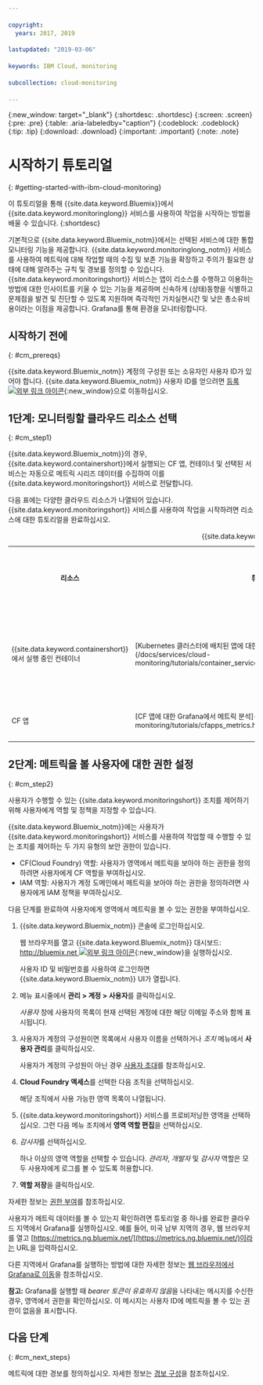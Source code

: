 ```yaml
---

copyright:
  years: 2017, 2019

lastupdated: "2019-03-06"

keywords: IBM Cloud, monitoring

subcollection: cloud-monitoring

---
```


{:new_window: target="_blank"}
{:shortdesc: .shortdesc}
{:screen: .screen}
{:pre: .pre}
{:table: .aria-labeledby="caption"}
{:codeblock: .codeblock}
{:tip: .tip}
{:download: .download}
{:important: .important}
{:note: .note}


# 시작하기 튜토리얼
{: #getting-started-with-ibm-cloud-monitoring}

이 튜토리얼을 통해 {{site.data.keyword.Bluemix}}에서 {{site.data.keyword.monitoringlong}} 서비스를 사용하여 작업을 시작하는 방법을 배울 수 있습니다.
{:shortdesc}

기본적으로 {{site.data.keyword.Bluemix_notm}}에서는 선택된 서비스에 대한 통합 모니터링 기능을 제공합니다. {{site.data.keyword.monitoringlong_notm}} 서비스를 사용하여 메트릭에 대해 작업할 때의 수집 및 보존 기능을 확장하고 주의가 필요한 상태에 대해 알려주는 규칙 및 경보를 정의할 수 있습니다. {{site.data.keyword.monitoringshort}} 서비스는 앱이 리소스를 수행하고 이용하는 방법에 대한 인사이트를 키울 수 있는 기능을 제공하며 신속하게 (상태)동향을 식별하고 문제점을 발견 및 진단할 수 있도록 지원하며 즉각적인 가치실현시간 및 낮은 총소유비용이라는 이점을 제공합니다. Grafana를 통해 환경을 모니터링합니다. 

## 시작하기 전에
{: #cm_prereqs}

{{site.data.keyword.Bluemix_notm}} 계정의 구성원 또는 소유자인 사용자 ID가 있어야 합니다. {{site.data.keyword.Bluemix_notm}} 사용자 ID를 얻으려면 [등록 ![외부 링크 아이콘](../../icons/launch-glyph.svg "외부 링크 아이콘")](https://console.bluemix.net/registration/){:new_window}으로 이동하십시오.

## 1단계: 모니터링할 클라우드 리소스 선택
{: #cm_step1}

{{site.data.keyword.Bluemix_notm}}의 경우, {{site.data.keyword.containershort}}에서 실행되는 CF 앱, 컨테이너 및 선택된 서비스는 자동으로 메트릭 시리즈 데이터를 수집하여 이를 {{site.data.keyword.monitoringshort}} 서비스로 전달합니다.

다음 표에는 다양한 클라우드 리소스가 나열되어 있습니다. {{site.data.keyword.monitoringshort}} 서비스를 사용하여 작업을 시작하려면 리소스에 대한 튜토리얼을 완료하십시오.

<table>
  <caption>{{site.data.keyword.monitoringshort}} 서비스를 시작하기 위한 튜토리얼 </caption>
  <tr>
    <th>리소스</th>
    <th>튜토리얼</th>
    <th>클라우드 환경</th>
    <th>시나리오</th>
  </tr>
  <tr>
    <td>{{site.data.keyword.containershort}}에서 실행 중인 컨테이너</td>
    <td>[Kubernetes 클러스터에 배치된 앱에 대한 Grafana에서 메트릭 분석](/docs/services/cloud-monitoring/tutorials/container_service_metrics.html#container_service_metrics)</td>
    <td>퍼블릭 </br>데디케이티드</td>
    <td>![Kubernetes 클러스터에 배치된 컨테이너에 대한 상위 레벨 컴포넌트 개요](containers/images/containers_kube_metrics_dedicated.png "Kubernetes 클러스터에 배치된 컨테이너에 대한 상위 레벨 컴포넌트 개요")</td>
  </tr>
  <tr>
    <td>CF 앱</td>
    <td>[CF 앱에 대한 Grafana에서 메트릭 분석](/docs/services/cloud-monitoring/tutorials/cfapps_metrics.html#cfapps_metrics)</td>
    <td>퍼블릭</td>
    <td>![{{site.data.keyword.Bluemix_notm}}의 CF 앱 모니터링에 대한 상위 레벨 보기](cf/images/cfapp_metrics_ov.png "{{site.data.keyword.Bluemix_notm}}의 CF 앱 모니터링에 대한 상위 레벨 보기")</td>
  </tr>
</table>



## 2단계: 메트릭을 볼 사용자에 대한 권한 설정
{: #cm_step2}

사용자가 수행할 수 있는 {{site.data.keyword.monitoringshort}} 조치를 제어하기 위해 사용자에게 역할 및 정책을 지정할 수 있습니다. 

{{site.data.keyword.Bluemix_notm}}에는 사용자가 {{site.data.keyword.monitoringshort}} 서비스를 사용하여 작업할 때 수행할 수 있는 조치를 제어하는 두 가지 유형의 보안 권한이 있습니다.

* CF(Cloud Foundry) 역할: 사용자가 영역에서 메트릭을 보아야 하는 권한을 정의하려면 사용자에게 CF 역할을 부여하십시오.
* IAM 역할: 사용자가 계정 도메인에서 메트릭을 보아야 하는 권한을 정의하려면 사용자에게 IAM 정책을 부여하십시오.


다음 단계를 완료하여 사용자에게 영역에서 메트릭을 볼 수 있는 권한을 부여하십시오.

1. {{site.data.keyword.Bluemix_notm}} 콘솔에 로그인하십시오.

    웹 브라우저를 열고 {{site.data.keyword.Bluemix_notm}} 대시보드: [http://bluemix.net ![외부 링크 아이콘](../../icons/launch-glyph.svg "외부 링크 아이콘")](http://bluemix.net){:new_window}을 실행하십시오.
	
	사용자 ID 및 비밀번호를 사용하여 로그인하면 {{site.data.keyword.Bluemix_notm}} UI가 열립니다.

2. 메뉴 표시줄에서 **관리 > 계정 > 사용자**를 클릭하십시오. 

    *사용자* 창에 사용자의 목록이 현재 선택된 계정에 대한 해당 이메일 주소와 함께 표시됩니다.
	
3. 사용자가 계정의 구성원이면 목록에서 사용자 이름을 선택하거나 *조치* 메뉴에서 **사용자 관리**를 클릭하십시오.

    사용자가 계정의 구성원이 아닌 경우 [사용자 초대](/docs/iam/iamuserinv.html#iamuserinv)를 참조하십시오.

4. **Cloud Foundry 액세스**를 선택한 다음 조직을 선택하십시오.

    해당 조직에서 사용 가능한 영역 목록이 나열됩니다.

5. {{site.data.keyword.monitoringshort}} 서비스를 프로비저닝한 영역을 선택하십시오. 그런 다음 메뉴 조치에서 **영역 역할 편집**을 선택하십시오.

6. *감사자*를 선택하십시오. 

    하나 이상의 영역 역할을 선택할 수 있습니다. *관리자*, *개발자* 및 *감사자* 역할은 모두 사용자에게 로그를 볼 수 있도록 허용합니다.
	
7. **역할 저장**을 클릭하십시오.


자세한 정보는 [권한 부여](/docs/services/cloud-monitoring/security/assign_policy.html#grant_permissions)를 참조하십시오.

사용자가 메트릭 데이터를 볼 수 있는지 확인하려면 튜토리얼 중 하나를 완료한 클라우드 지역에서 Grafana를 실행하십시오. 예를 들어, 미국 남부 지역의 경우, 웹 브라우저를 열고 [https://metrics.ng.bluemix.net/](https://metrics.ng.bluemix.net/)이라는 URL을 입력하십시오.


다른 지역에서 Grafana를 실행하는 방법에 대한 자세한 정보는 [웹 브라우저에서 Grafana로 이동](/docs/services/cloud-monitoring/grafana/navigating_grafana.html#navigating_grafana)을 참조하십시오.

**참고:** Grafana를 실행할 때 *bearer 토큰이 유효하지 않음*을 나타내는 메시지를 수신한 경우, 영역에서 권한을 확인하십시오. 이 메시지는 사용자 ID에 메트릭을 볼 수 있는 권한이 없음을 표시합니다.
    

## 다음 단계 
{: #cm_next_steps}

메트릭에 대한 경보를 정의하십시오. 자세한 정보는 [경보 구성](/docs/services/cloud-monitoring/config_alerts_ov.html#config_alerts_ov)을 참조하십시오.
